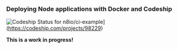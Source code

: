 ### Deploying Node applications with Docker and Codeship

![Codeship Status for n8io/ci-example](https://codeship.com/projects/1feac0e0-2a42-0133-a448-3a93b718c323/status?branch=master)](https://codeship.com/projects/98229)

**This is a work in progress!**